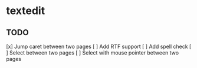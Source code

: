 # textedit

## TODO
[x] Jump caret between two pages
[ ] Add RTF support
[ ] Add spell check
[ ] Select between two pages
[ ] Select with mouse pointer between two pages
